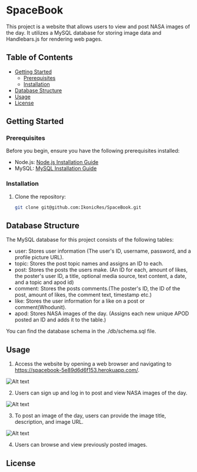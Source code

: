 # SpaceBook

This project is a website that allows users to view and post NASA images of the day. It utilizes a MySQL database for storing image data and Handlebars.js for rendering web pages.

## Table of Contents

- [Getting Started](#getting-started)
  - [Prerequisites](#prerequisites)
  - [Installation](#installation)
- [Database Structure](#database-structure)
- [Usage](#usage)
- [License](#license)

## Getting Started

### Prerequisites

Before you begin, ensure you have the following prerequisites installed:

- Node.js: [Node.js Installation Guide](https://nodejs.org/)
- MySQL: [MySQL Installation Guide](https://dev.mysql.com/doc/mysql-installation-excerpt/en/)

### Installation

1. Clone the repository:

   ```bash
   git clone git@github.com:IkonicRes/SpaceBook.git

## Database Structure

The MySQL database for this project consists of the following tables:


* user: Stores user information (The user's ID, username, password, and a profile picture URL).
* topic: Stores the post topic names and assigns an ID to each.
* post: Stores the posts the users make. (An ID for each, amount of likes, the poster's user ID, a title, optional media source, text content, a date, and a topic and apod id)
* comment: Stores the posts comments.(The poster's ID, the ID of the post, amount of likes, the comment text, timestamp etc.)
* like: Stores the user information for a like on a post or comment(Whodunit).
* apod: Stores NASA images of the day. (Assigns each new unique APOD posted an ID and adds it to the table.)

You can find the database schema in the ./db/schema.sql file.

## Usage

1. Access the website by opening a web browser and navigating to https://spacebook-5e89d6d6f153.herokuapp.com/.

![Alt text](./public/images/mainpage.png)

2. Users can sign up and log in to post and view NASA images of the day.

![Alt text](./public/images/login.png)

3. To post an image of the day, users can provide the image title, description, and image URL.

![Alt text](./public/images/makepost.png)

4. Users can browse and view previously posted images.

## License
